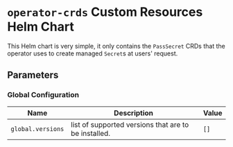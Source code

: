 # `operator-crds` Custom Resources Helm Chart

This Helm chart is very simple, it only contains the `PassSecret` CRDs that the operator uses to create managed `Secret`s at users' request.

## Parameters

### Global Configuration

| Name              | Description                                          | Value |
| ----------------- | ---------------------------------------------------- | ----- |
| `global.versions` | list of supported versions that are to be installed. | `[]`  |

